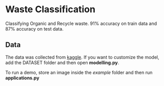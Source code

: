 # Waste Classification

Classifying Organic and Recycle waste. 91% accuracy on train data and 87% accuracy on test data.

## Data

The data was collected from [kaggle](https://www.kaggle.com/techsash/waste-classification-data). If you want to customize the model, add the DATASET folder and then open **modelling.py**.

To run a demo, store an image inside the *example* folder and then run **applications.py**
